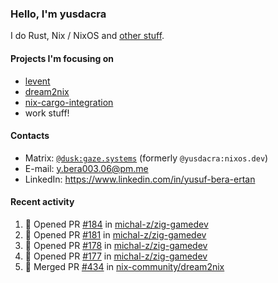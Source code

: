 ### Hello, I'm yusdacra

I do Rust, Nix / NixOS and [other stuff](https://gaze.systems/).

#### Projects I'm focusing on

- [levent](https://github.com/yusdacra/levent)
- [dream2nix](https://github.com/nix-community/dream2nix)
- [nix-cargo-integration](https://github.com/yusdacra/nix-cargo-integration)
- work stuff!

#### Contacts

- Matrix: [`@dusk:gaze.systems`](https://matrix.to/#/@dusk:gaze.systems) (formerly `@yusdacra:nixos.dev`)
- E-mail: y.bera003.06@pm.me
- LinkedIn: https://www.linkedin.com/in/yusuf-bera-ertan

#### Recent activity

<!--START_SECTION:activity-->
1. 💪 Opened PR [#184](https://github.com/michal-z/zig-gamedev/pull/184) in [michal-z/zig-gamedev](https://github.com/michal-z/zig-gamedev)
2. 💪 Opened PR [#181](https://github.com/michal-z/zig-gamedev/pull/181) in [michal-z/zig-gamedev](https://github.com/michal-z/zig-gamedev)
3. 💪 Opened PR [#178](https://github.com/michal-z/zig-gamedev/pull/178) in [michal-z/zig-gamedev](https://github.com/michal-z/zig-gamedev)
4. 💪 Opened PR [#177](https://github.com/michal-z/zig-gamedev/pull/177) in [michal-z/zig-gamedev](https://github.com/michal-z/zig-gamedev)
5. 🎉 Merged PR [#434](https://github.com/nix-community/dream2nix/pull/434) in [nix-community/dream2nix](https://github.com/nix-community/dream2nix)
<!--END_SECTION:activity-->
